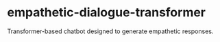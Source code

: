 # empathetic-dialogue-transformer
Transformer-based chatbot designed to generate empathetic responses.
